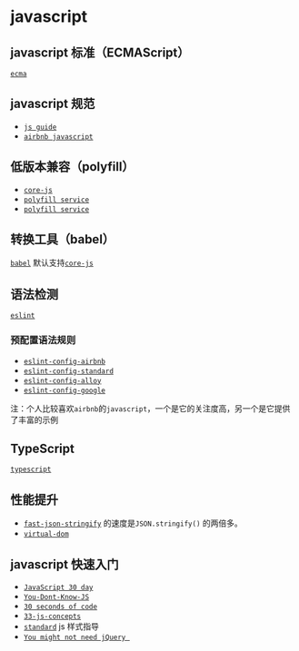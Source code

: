 # javascript

## javascript 标准（ECMAScript）

[` ecma `](https://github.com/tc39/ecma262)

## javascript 规范

* [` js guide `](https://github.com/bevacqua/js)
* [` airbnb javascript `](https://github.com/airbnb/javascript)

## 低版本兼容（polyfill）

* [` core-js `](https://github.com/zloirock/core-js)
* [` polyfill service `](https://github.com/Financial-Times/polyfill-service)
* [` polyfill service `](https://github.com/Financial-Times/polyfill-service)

## 转换工具（babel）

[` babel `](https://github.com/babel/babel) 默认支持[` core-js `](https://babeljs.io/docs/en/babel-runtime-corejs2)

## 语法检测

[` eslint `](https://github.com/eslint/eslint)

### 预配置语法规则

* [` eslint-config-airbnb `](https://github.com/airbnb/javascript)
* [` eslint-config-standard `](https://github.com/standard/eslint-config-standard)
* [` eslint-config-alloy `](https://github.com/AlloyTeam/eslint-config-alloy)
* [` eslint-config-google `](https://github.com/google/eslint-config-google)

注：个人比较喜欢` airbnb `的` javascript `，一个是它的关注度高，另一个是它提供了丰富的示例

## TypeScript

[` typescript `](https://github.com/Microsoft/TypeScript)

## 性能提升

* [` fast-json-stringify `](https://github.com/fastify/fast-json-stringify) 的速度是` JSON.stringify() ` 的两倍多。
* [` virtual-dom `](https://github.com/Matt-Esch/virtual-dom)

## javascript 快速入门

* [` JavaScript 30 day `](https://github.com/wesbos/JavaScript30)
* [` You-Dont-Know-JS `](https://github.com/getify/You-Dont-Know-JS)
* [` 30 seconds of code `](https://github.com/30-seconds/30-seconds-of-code)
* [` 33-js-concepts `](https://github.com/leonardomso/33-js-concepts)
* [` standard `](https://github.com/standard/standard) js 样式指导
* [`You might not need jQuery `](http://youmightnotneedjquery.com/)

